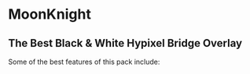 # MoonKnight
The Best Black & White Hypixel Bridge Overlay
--------------------------------------------------------------------------------------------------------------------------------------------------------------------------
Some of the best features of this pack include:
